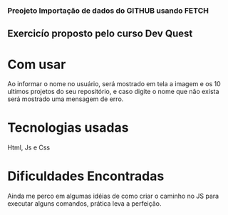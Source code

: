 ### Preojeto Importação de dados do GITHUB usando FETCH
## Exercicío proposto pelo curso Dev Quest

# Com usar
Ao informar o nome no usuário, será mostrado em tela a imagem e os 10 ultimos projetos do seu repositório, e caso digite o nome que não exista será mostrado uma mensagem de erro.

# Tecnologias usadas
Html, Js e Css

# Dificuldades Encontradas
Ainda me perco em algumas idéias de como criar o caminho no JS para executar alguns comandos, prática leva a perfeição.



